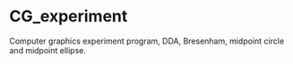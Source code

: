 # CG_experiment
Computer graphics experiment program, DDA, Bresenham, midpoint circle and midpoint ellipse.

